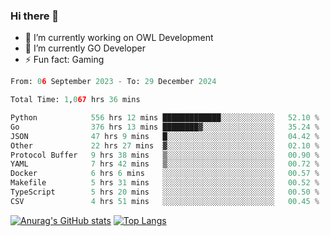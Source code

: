 ### Hi there 👋 

- 🔭 I’m currently working on OWL Development
- 🌱 I’m currently GO Developer
-  ⚡ Fun fact: Gaming
  
  <!--
- 👯 I’m looking to collaborate on ...
- 🤔 I’m looking for help with ...
- 💬 Ask me about ...
- 📫 How to reach me: ...
- 😄 Pronouns: ...
-->

<!--START_SECTION:waka-->

```python
From: 06 September 2023 - To: 29 December 2024

Total Time: 1,067 hrs 36 mins

Python            556 hrs 12 mins █████████████░░░░░░░░░░░░   52.10 %
Go                376 hrs 13 mins ████████▓░░░░░░░░░░░░░░░░   35.24 %
JSON              47 hrs 9 mins   █░░░░░░░░░░░░░░░░░░░░░░░░   04.42 %
Other             22 hrs 27 mins  ▓░░░░░░░░░░░░░░░░░░░░░░░░   02.10 %
Protocol Buffer   9 hrs 38 mins   ▒░░░░░░░░░░░░░░░░░░░░░░░░   00.90 %
YAML              7 hrs 42 mins   ▒░░░░░░░░░░░░░░░░░░░░░░░░   00.72 %
Docker            6 hrs 6 mins    ░░░░░░░░░░░░░░░░░░░░░░░░░   00.57 %
Makefile          5 hrs 31 mins   ░░░░░░░░░░░░░░░░░░░░░░░░░   00.52 %
TypeScript        5 hrs 20 mins   ░░░░░░░░░░░░░░░░░░░░░░░░░   00.50 %
CSV               4 hrs 51 mins   ░░░░░░░░░░░░░░░░░░░░░░░░░   00.45 %
```

<!--END_SECTION:waka-->

[![Anurag's GitHub stats](https://github-readme-stats.vercel.app/api?username=aebalz&show_icons=true&theme=codeSTACKr)](https://github.com/anuraghazra/github-readme-stats)
[![Top Langs](https://github-readme-stats.vercel.app/api/top-langs/?username=aebalz&layout=compact&card_width=350&theme=codeSTACKr)](https://github.com/anuraghazra/github-readme-stats)
<!-- [![Readme Card](https://github-readme-stats.vercel.app/api/pin/?username=aebalz&repo=go-gin-gone&show_owner=true)](https://github.com/anuraghazra/github-readme-stats)-->

